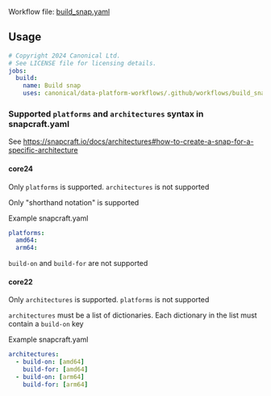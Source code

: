 Workflow file: [build_snap.yaml](build_snap.yaml)

## Usage
```yaml
# Copyright 2024 Canonical Ltd.
# See LICENSE file for licensing details.
jobs:
  build:
    name: Build snap
    uses: canonical/data-platform-workflows/.github/workflows/build_snap.yaml@v0.0.0
```

### Supported `platforms` and `architectures` syntax in snapcraft.yaml
See https://snapcraft.io/docs/architectures#how-to-create-a-snap-for-a-specific-architecture

#### core24
Only `platforms` is supported. `architectures` is not supported

Only "shorthand notation" is supported

Example snapcraft.yaml
```yaml
platforms:
  amd64:
  arm64:
```

`build-on` and `build-for` are not supported

#### core22
Only `architectures` is supported. `platforms` is not supported

`architectures` must be a list of dictionaries. Each dictionary in the list must contain a `build-on` key

Example snapcraft.yaml
```yaml
architectures:
  - build-on: [amd64]
    build-for: [amd64]
  - build-on: [arm64]
    build-for: [arm64]
```
